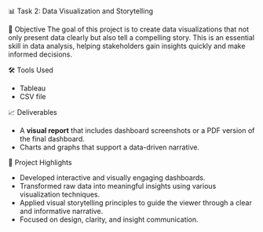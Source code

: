 📊 Task 2: Data Visualization and Storytelling

 🎯 Objective
The goal of this project is to create data visualizations that not only present data clearly but also tell a compelling story. This is an essential skill in data analysis, helping stakeholders gain insights quickly and make informed decisions.

🛠️ Tools Used
- Tableau 
- CSV file 

📈 Deliverables
- A **visual report** that includes dashboard screenshots or a PDF version of the final dashboard.
- Charts and graphs that support a data-driven narrative.

 📝 Project Highlights
- Developed interactive and visually engaging dashboards.
- Transformed raw data into meaningful insights using various visualization techniques.
- Applied visual storytelling principles to guide the viewer through a clear and informative narrative.
- Focused on design, clarity, and insight communication.
